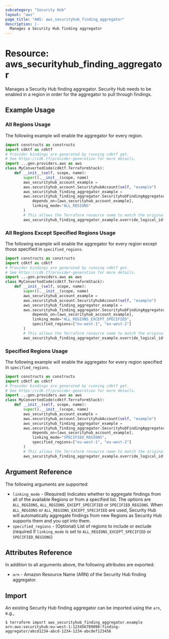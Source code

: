 ```yaml
---
subcategory: "Security Hub"
layout: "aws"
page_title: "AWS: aws_securityhub_finding_aggregator"
description: |-
  Manages a Security Hub finding aggregator
---
```


# Resource: aws_securityhub_finding_aggregator

Manages a Security Hub finding aggregator. Security Hub needs to be enabled in a region in order for the aggregator to pull through findings.

## Example Usage

### All Regions Usage

The following example will enable the aggregator for every region.

```python
import constructs as constructs
import cdktf as cdktf
# Provider bindings are generated by running cdktf get.
# See https://cdk.tf/provider-generation for more details.
import ...gen.providers.aws as aws
class MyConvertedCode(cdktf.TerraformStack):
    def __init__(self, scope, name):
        super().__init__(scope, name)
        aws_securityhub_account_example =
        aws.securityhub_account.SecurityhubAccount(self, "example")
        aws_securityhub_finding_aggregator_example =
        aws.securityhub_finding_aggregator.SecurityhubFindingAggregator(self, "example_1",
            depends_on=[aws_securityhub_account_example],
            linking_mode="ALL_REGIONS"
        )
        # This allows the Terraform resource name to match the original name. You can remove the call if you don't need them to match.
        aws_securityhub_finding_aggregator_example.override_logical_id("example")
```

### All Regions Except Specified Regions Usage

The following example will enable the aggregator for every region except those specified in `specified_regions`.

```python
import constructs as constructs
import cdktf as cdktf
# Provider bindings are generated by running cdktf get.
# See https://cdk.tf/provider-generation for more details.
import ...gen.providers.aws as aws
class MyConvertedCode(cdktf.TerraformStack):
    def __init__(self, scope, name):
        super().__init__(scope, name)
        aws_securityhub_account_example =
        aws.securityhub_account.SecurityhubAccount(self, "example")
        aws_securityhub_finding_aggregator_example =
        aws.securityhub_finding_aggregator.SecurityhubFindingAggregator(self, "example_1",
            depends_on=[aws_securityhub_account_example],
            linking_mode="ALL_REGIONS_EXCEPT_SPECIFIED",
            specified_regions=["eu-west-1", "eu-west-2"]
        )
        # This allows the Terraform resource name to match the original name. You can remove the call if you don't need them to match.
        aws_securityhub_finding_aggregator_example.override_logical_id("example")
```

### Specified Regions Usage

The following example will enable the aggregator for every region specified in `specified_regions`.

```python
import constructs as constructs
import cdktf as cdktf
# Provider bindings are generated by running cdktf get.
# See https://cdk.tf/provider-generation for more details.
import ...gen.providers.aws as aws
class MyConvertedCode(cdktf.TerraformStack):
    def __init__(self, scope, name):
        super().__init__(scope, name)
        aws_securityhub_account_example =
        aws.securityhub_account.SecurityhubAccount(self, "example")
        aws_securityhub_finding_aggregator_example =
        aws.securityhub_finding_aggregator.SecurityhubFindingAggregator(self, "example_1",
            depends_on=[aws_securityhub_account_example],
            linking_mode="SPECIFIED_REGIONS",
            specified_regions=["eu-west-1", "eu-west-2"]
        )
        # This allows the Terraform resource name to match the original name. You can remove the call if you don't need them to match.
        aws_securityhub_finding_aggregator_example.override_logical_id("example")
```

## Argument Reference

The following arguments are supported:

- `linking_mode` - (Required) Indicates whether to aggregate findings from all of the available Regions or from a specified list. The options are `ALL_REGIONS`, `ALL_REGIONS_EXCEPT_SPECIFIED` or `SPECIFIED_REGIONS`. When `ALL_REGIONS` or `ALL_REGIONS_EXCEPT_SPECIFIED` are used, Security Hub will automatically aggregate findings from new Regions as Security Hub supports them and you opt into them.
- `specified_regions` - (Optional) List of regions to include or exclude (required if `linking_mode` is set to `ALL_REGIONS_EXCEPT_SPECIFIED` or `SPECIFIED_REGIONS`)

## Attributes Reference

In addition to all arguments above, the following attributes are exported:

- `arn` - Amazon Resource Name (ARN) of the Security Hub finding aggregator.

## Import

An existing Security Hub finding aggregator can be imported using the `arn`, e.g.,

```
$ terraform import aws_securityhub_finding_aggregator.example arn:aws:securityhub:eu-west-1:123456789098:finding-aggregator/abcd1234-abcd-1234-1234-abcdef123456
```

<!-- cache-key: cdktf-0.17.0-pre.15 input-9c4c5bacaaf34b64b8e99a1cfc291b3a7b743d6392d1df25b51574e84bf2852c -->